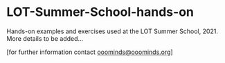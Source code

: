 # LOT-Summer-School-hands-on

Hands-on examples and exercises used at the LOT Summer School, 2021.
More details to be added...

[for further information contact ooominds@ooominds.org]
